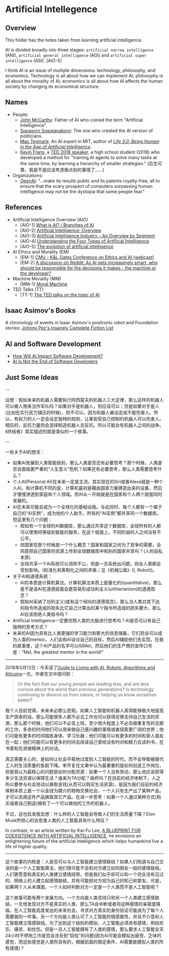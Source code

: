# Artificial Intellegence

## Overview

This folder has the notes taken from learning artificial intelligence.

AI is divided broadly into three stages: `artificial narrow intelligence` (ANI), `artificial general intelligence` (AGI) and `artificial super intelligence` (ASI). [AIO-5]

I think AI is an issue of multiple dimensions: technology, philosophy, and economics. Technology is all about how we can implement AI; philosophy is all about the morality of AI; economics is all about how AI affects the human society by changing its economical structure.

## Names

- People:
  - [John McCarthy](http://jmc.stanford.edu/index.html): Father of AI who coined the term "Artificial Intelligence".
  - [Supasorn Suwajanakorn](http://www.supasorn.com/): The one who created the AI version of politicians.
  - [Max Tegmark](http://space.mit.edu/home/tegmark/): An AI expert in MIT, author of [_Life 3.0: Being Human in the Age of Artificial Intelligence_](https://www.amazon.com/Life-3-0-Being-Artificial-Intelligence/dp/1101946598).
  - [Kevin Frans](http://kvfrans.com/), a [TED 2018 speaker](https://ted2018.ted.com/speakers#kevin-frans), a high school student (2018) who developed a method for "training AI agents to solve many tasks at the same time, by learning a hierarchy of smaller strategies." (后生可畏，我是不是应该考虑做点别的事情了……)
- Organizations:
  - [OpenAI](https://blog.openai.com/introducing-openai/): "...make its results public and its patents royalty-free, all to ensure that the scary prospect of computers surpassing human intelligence may not be the dystopia that some people fear."

## References

- Artificial Intelligence Overview (AIO)
  - [AIO-1] [What is AI? / Branches of AI](http://jmc.stanford.edu/artificial-intelligence/what-is-ai/branches-of-ai.html)
  - [AIO-2] [Artificial Intelligence: Overview](http://www.hutter1.net/ai/sintro2ai.pdf)
  - [AIO-3] [Artificial Intelligence Industry – An Overview by Segment](https://www.techemergence.com/artificial-intelligence-industry-an-overview-by-segment/)
  - [AIO-4] [Understanding the Four Types of Artificial Intelligence](http://www.govtech.com/computing/Understanding-the-Four-Types-of-Artificial-Intelligence.html)
  - [AIO-5] [The evolution of artificial intelligence](https://www.ubs.com/microsites/artificial-intelligence/en/new-dawn.html)
- AI Ethics and Morality (EM)
  - [EM-1] [CMU - K&L Gates Conference on Ethics and AI (webcast)](https://www.cmu.edu/ethics-ai/agenda/webcast.html)
  - [EM-2] [A discussion on Reddit: As AI gets increasingly smart, who should be responsible for the decisions it makes - the machine or the developer?](https://www.reddit.com/r/artificial/comments/8jaq7p/as_ai_gets_increasingly_smart_who_should_be/)
- Machine Morality (MM)
  - [MM-1] [Moral Machine](http://moralmachine.mit.edu/)
- TED Talks (TT)
  - [TT-1] [The TED talks on the topic of AI](https://www.ted.com/topics/ai)

## Isaac Asimov's Books

A chronology of events in Isaac Asimov's positronic robot and Foundation stories: [Johnny Pez's Insanely Complete Fiction List](http://www.asimovonline.com/oldsite/insane_list.html)

## AI and Software Development

- [How Will AI Impact Software Development?](https://www.forbes.com/sites/forbestechcouncil/2017/08/31/how-will-ai-impact-software-development/#27602b8f264d)
- [AI Is Not the End of Software Developers](https://builttoadapt.io/ai-is-not-the-end-of-software-developers-28d80df3c331)

## Just Some Ideas

--

设想：假如未来的机器人需要执行阿西莫夫的机器人三大定律，那么这样的机器人可以被人用来当作军队吗？如果对手是机器人，则应该可以；但是如果对手是人(比如在实行武力镇压的时候)，则不可以，因为机器人被设定成不能伤害人。所以，有权力的人一定会设定独特的规则，让某些受自己控制的机器人可以伤害人。相应的，反抗力量则会选择制造机器人去反抗。所以可能会有机器人之间的战争。《终结者》其实描述的就是类似的一个故事。

--

一些关于AI的想法：

- 如果AI发展到人类智能级别，那么人类是否还有必要思考？那个时候，人类是否会面临更严重的“人生意义”危机？如果还有必要思考，那么人类需要思考什么？
- 个人AI(Personal AI)在未来一定是主流。其实现在的Siri或者Alexa就是一种个人AI。和计算机不同的是，计算机最初是藉由国家力量建造出来的设备，然后才慢慢渗透到家庭和个人领域。而AI从一开始就是在国家和个人两个层面同时发展的。
- AI在未来可能会成为一个全球化的基础设施。与此同时，每个人都有一个属于自己的“AI实例”，成为他的个人助手。所有的“AI实例”都共享同一个数据库。但这里有几个问题：
  - 假如有一个全球的AI数据库，那么通过共享这个数据库，全球所有的人都可以使用同等级别智能的服务，在这个层面上，不同阶层的人之间没有不公平。
  - 但国家在那个时候是一个什么概念？国家和国家之间为了竞争的需要，会同意把自己国家的资源上传到全球数据库中和别的国家共享吗？(人的自私本质)
  - 全球共享一个AI系统可以消除不公，但是一旦系统出问题，则全人类都会受到影响。(标准化和客制化之间的矛盾；见《机械公敌》(_I, Robot_))。
- 关于AI和道德系统：
  - AI的本质是计算机算法。计算机算法本质上是量化的(quantitative)，那么是不是说AI在道德层面会更容易形成功利主义(utilitarianism)的道德观念？
  - 假如AI采纳了功利主义(或有这个倾向的道德观念)，那么当人类对其下达的指令所造成的损失比它自己计算出的某个指令所造成的损失要大，那么AI应该拒绝人类指令吗？
- Artificial Intelligence一定要仿照人类的大脑进行思考吗？AI是否可以有自己独特的思考方式？
- 未来的AI因为具有比人类更强的学习能力和更大的信息储备，它们完全可以成为人类的mentor。人们会和AI谈论自己的目标，然后AI辅助他们去实现。在我的故事里，这个AI产品的名字可以叫Mel，然后他们的生产商的宣传口号是："Mel, the greatest mentor in the world!"

---

2018年5月12日：今天读了[Guide to Living with AI, Robots, Algorithms and Altcoins](https://medium.com/futuresin/guide-to-living-with-ai-robots-algorithms-and-altcoins-5d1561f4cf32)一文。作者在文中提问到：

> Or the fact that our young people are reading less, and are less curious about the world than previous generations? Is technology continuing to divorce us from nature, or helping us know ourselves better?

我个人目前觉得，未来未必那么悲观。如果人工智能和机器人真得能够极大地提高生产效率的话，那么可能很多人都不必去工作也可以获得足够支持自己生活的资源，那么那个时候，他们可以不必去上班，至少很大程度上不必去做重复性的无聊的工作，多余的时间他们可以用来做自己感兴趣的事情或者探索更广阔的世界；他们可能有更多的时间锻炼身体、学习乐器；他们可能可以有更多的时间和家人朋友在一起；他们可能可以有更多的时间去阅读自己曾经没有时间和精力去读的书，在书里和先贤做精神上的对话。

真正需要关心的，是如何让社会平稳地过度到人工智能的时代，而不会导致被替代工人的生活质量的急剧下降。李开复在文章中认为最重要的是如何创造工作岗位，但是我认为最核心的问题是如何分配资源：如果一个人没有劳动，那么他应该获得多少生活资源以保障生活？谁来为TA分配？政府吗？在目前的经济体制下，人之所以要参与社会劳动以换取金钱(从而可以购买生活资源)，是因为我们目前的经济体制本质上是一个以金钱为媒介的物物交换社会，一个人只有生产出了某种产品，才可以去用这件产品换取其它产品。在进一步思考：如果一个人通过某种方式(购买或者自己制造)拥有了一个可以做他的工作的机器人，

不过，这也启发我去想：什么样的人工智能会导致人们的生活质量下降？Elon Musk所担心的会危害人类的人工智能具有什么特征？

In contrast, in an article written by Kai-Fu Lee, [A BLUEPRINT FOR COEXISTENCE WITH ARTIFICIAL INTELLIGENCE](https://www.wired.com/story/a-blueprint-for-coexistence-with-artificial-intelligence/), he envisions an enlightening future of the artificial intelligence which helps humankind live a life of higher quality.

---

这个故事的内核是：人是否可以与人工智能建立感情联结？如果人们知道与自己交谈的是一个人工智能算法，他们很可能不会和对方建立如同朋友一般的感情联结。人们更愿意和真实的人类建立感情纽带。但是我们似乎却可以和一个完全没有见过的、网络上的人建立起感情联结，并有可能把对方视为自己的知己和挚友。可是，如果两个人从未谋面，一个人如何判断对方一定是一个人类而不是人工智能呢？

这个故事可能有两个发展方向。一个方向是人类坚持只和另一个人类建立感情联结，一旦他发现对方不是真实的人类，那么TA会中断或者将这种感情的亲密度降级。在人工智能高度发达的未来社会，寻求对方真实的身份验证可能成为了每个人需要做的一件事。另一个方向是人类认可了人工智能的情感属性，并且不介意和人工智能建立情感联结。为了达到这个级别的模拟，人工智能必须具有感情，例如欢乐、痛苦、和忧伤。但是一旦人工智能拥有了人类的感情，那么要求人工智能全天24小时不停地工作是否会涉及到“奴役”的问题(因为AI可能会模拟出疲劳、乏味的感觉，而这些感觉是人类所具有的，根据前面的限定条件，AI需要能模拟人类的所有感情)？
